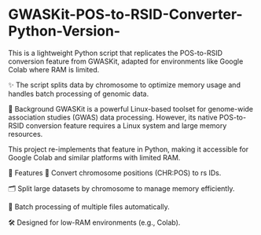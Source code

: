 # GWASKit-POS-to-RSID-Converter-Python-Version-
This is a lightweight Python script that replicates the POS-to-RSID conversion feature from GWASKit,
adapted for environments like Google Colab where RAM is limited.

✨ The script splits data by chromosome to optimize memory usage and handles batch processing of genomic data.

📌 Background
GWASKit is a powerful Linux-based toolset for genome-wide association studies (GWAS) data processing.
However, its native POS-to-RSID conversion feature requires a Linux system and large memory resources.

This project re-implements that feature in Python, making it accessible for Google Colab and similar platforms with limited RAM.

🚀 Features
🧬 Convert chromosome positions (CHR:POS) to rs IDs.

🗂️ Split large datasets by chromosome to manage memory efficiently.

🔁 Batch processing of multiple files automatically.

🛠️ Designed for low-RAM environments (e.g., Colab).
